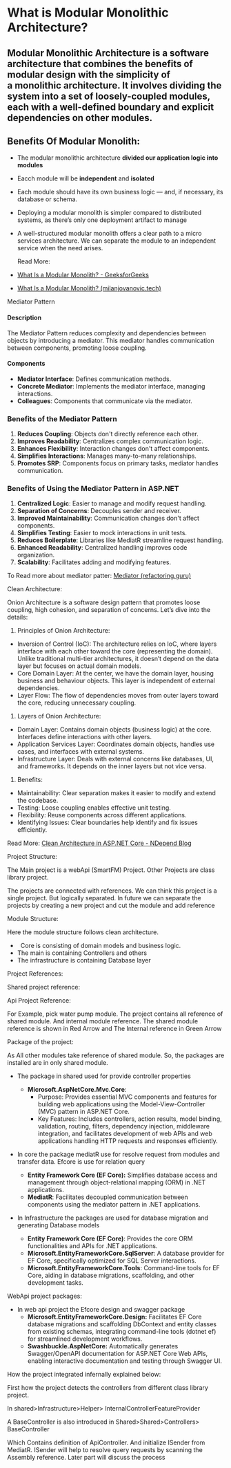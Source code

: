 # **What is Modular Monolithic Architecture?**

## Modular Monolithic Architecture is a software architecture that combines the **benefits of modular design** with the **simplicity** of a **monolithic** architecture. It involves dividing the system into a set of **loosely-coupled modules**, each with a well-defined boundary and explicit dependencies on other modules.

## **Benefits Of Modular Monolith:**

- The modular monolithic architecture **divided our application logic into modules**
- Eacch module will be **independent** and **isolated**
- Each module should have its own business logic — and, if necessary, its database or schema.
- Deploying a modular monolith is simpler compared to distributed systems, as there’s only one deployment artifact to manage
- A well-structured modular monolith offers a clear path to a micro services architecture. We can separate the module to an independent service when the need arises.

  Read More:

- [What Is a Modular Monolith? - GeeksforGeeks](https://www.geeksforgeeks.org/what-is-a-modular-monolith/)
- [What Is a Modular Monolith? (milanjovanovic.tech)](https://www.milanjovanovic.tech/blog/what-is-a-modular-monolith)

Mediator Pattern

#### **Description**

The Mediator Pattern reduces complexity and dependencies between objects by introducing a mediator. This mediator handles communication between components, promoting loose coupling.

#### **Components**

- **Mediator Interface**: Defines communication methods.
- **Concrete Mediator**: Implements the mediator interface, managing interactions.
- **Colleagues**: Components that communicate via the mediator.

### **Benefits of the Mediator Pattern**

1. **Reduces Coupling**: Objects don't directly reference each other.
1. **Improves Readability**: Centralizes complex communication logic.
1. **Enhances Flexibility**: Interaction changes don't affect components.
1. **Simplifies Interactions**: Manages many-to-many relationships.
1. **Promotes SRP**: Components focus on primary tasks, mediator handles communication.

### **Benefits of Using the Mediator Pattern in ASP.NET**

1. **Centralized Logic**: Easier to manage and modify request handling.
1. **Separation of Concerns**: Decouples sender and receiver.
1. **Improved Maintainability**: Communication changes don't affect components.
1. **Simplifies Testing**: Easier to mock interactions in unit tests.
1. **Reduces Boilerplate**: Libraries like MediatR streamline request handling.
1. **Enhanced Readability**: Centralized handling improves code organization.
1. **Scalability**: Facilitates adding and modifying features.

To Read more about mediator patter: [Mediator (refactoring.guru)](https://refactoring.guru/design-patterns/mediator)

Clean Architecture:

Onion Architecture is a software design pattern that promotes loose coupling, high cohesion, and separation of concerns. Let’s dive into the details:

1. Principles of Onion Architecture:

- Inversion of Control (IoC): The architecture relies on IoC, where layers interface with each other toward the core (representing the domain). Unlike traditional multi-tier architectures, it doesn’t depend on the data layer but focuses on actual domain models.
- Core Domain Layer: At the center, we have the domain layer, housing business and behaviour objects. This layer is independent of external dependencies.
- Layer Flow: The flow of dependencies moves from outer layers toward the core, reducing unnecessary coupling.

1. Layers of Onion Architecture:

- Domain Layer: Contains domain objects (business logic) at the core. Interfaces define interactions with other layers.
- Application Services Layer: Coordinates domain objects, handles use cases, and interfaces with external systems.
- Infrastructure Layer: Deals with external concerns like databases, UI, and frameworks. It depends on the inner layers but not vice versa.

1. Benefits:

- Maintainability: Clear separation makes it easier to modify and extend the codebase.
- Testing: Loose coupling enables effective unit testing.
- Flexibility: Reuse components across different applications.
- Identifying Issues: Clear boundaries help identify and fix issues efficiently.

Read More: [Clean Architecture in ASP.NET Core - NDepend Blog](https://blog.ndepend.com/clean-architecture-for-asp-net-core-solution/)

Project Structure:

The Main project is a webApi (SmartFM) Project. Other Projects are class library project.

The projects are connected with references. We can think this project is a single project. But logically separated. In future we can separate the projects by creating a new project and cut the module and add reference

Module Structure:

Here the module structure follows clean architecture.

- ` `Core is consisting of domain models and business logic.
- The main is containing Controllers and others
- The infrastructure is containing Database layer

Project References:

Shared project reference:

Api Project Reference:

For Example, pick water pump module. The project contains all reference of shared module. And internal module reference. The shared module reference is shown in Red Arrow and The Internal reference in Green Arrow

Package of the project:

As All other modules take reference of shared module. So, the packages are installed are in only shared module.

- The package in shared used for provide controller properties

  - **Microsoft.AspNetCore.Mvc.Core**:
    - Purpose: Provides essential MVC components and features for building web applications using the Model-View-Controller (MVC) pattern in ASP.NET Core.
    - Key Features: Includes controllers, action results, model binding, validation, routing, filters, dependency injection, middleware integration, and facilitates development of web APIs and web applications handling HTTP requests and responses efficiently.

- In core the package mediatR use for resolve request from modules and transfer data. Efcore is use for relation query
  - **Entity Framework Core (EF Core):** Simplifies database access and management through object-relational mapping (ORM) in .NET applications.
  - **MediatR**: Facilitates decoupled communication between components using the mediator pattern in .NET applications.
- In Infrastructure the packages are used for database migration and generating Database models
  - **Entity Framework Core (EF Core)**: Provides the core ORM functionalities and APIs for .NET applications.
  - **Microsoft.EntityFrameworkCore.SqlServer**: A database provider for EF Core, specifically optimized for SQL Server interactions.
  - **Microsoft.EntityFrameworkCore.Tools**: Command-line tools for EF Core, aiding in database migrations, scaffolding, and other development tasks.

WebApi project packages:

- In web api project the Efcore design and swagger package
  - **Microsoft.EntityFrameworkCore.Design:** Facilitates EF Core database migrations and scaffolding DbContext and entity classes from existing schemas, integrating command-line tools (dotnet ef) for streamlined development workflows.
  - **Swashbuckle.AspNetCore:** Automatically generates Swagger/OpenAPI documentation for ASP.NET Core Web APIs, enabling interactive documentation and testing through Swagger UI.

How the project integrated infernally explained below:

First how the project detects the controllers from different class library project.

In shared>Infrastructure>Helper> InternalControllerFeatureProvider

A BaseController is also introduced in
Shared>Shared>Controllers> BaseController

Which Contains definition of ApiController. And initialize ISender from MediatR. ISender will help to resolve query requests by scanning the Assembly reference. Later part will discuss the process
